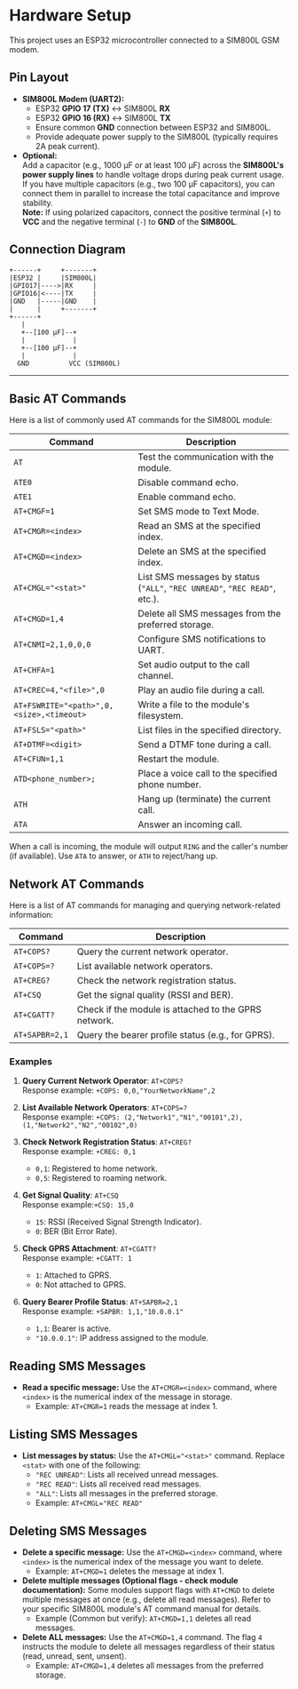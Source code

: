 # Hardware Setup

This project uses an ESP32 microcontroller connected to a SIM800L GSM modem.

## Pin Layout

- **SIM800L Modem (UART2):**
  - ESP32 **GPIO 17 (TX)** <-> SIM800L **RX**
  - ESP32 **GPIO 16 (RX)** <-> SIM800L **TX**
  - Ensure common **GND** connection between ESP32 and SIM800L.
  - Provide adequate power supply to the SIM800L (typically requires 2A peak current).
- **Optional:**  
    Add a capacitor (e.g., 1000 µF or at least 100 µF) across the **SIM800L's power supply lines** to handle voltage drops during peak current usage.  
    If you have multiple capacitors (e.g., two 100 µF capacitors), you can connect them in parallel to increase the total capacitance and improve stability.  
    **Note:** If using polarized capacitors, connect the positive terminal (`+`) to **VCC** and the negative terminal (`-`) to **GND** of the **SIM800L**.

## Connection Diagram

```ascii
+------+     +-------+
|ESP32 |     |SIM800L|
|GPIO17|---->|RX     |
|GPIO16|<----|TX     |
|GND   |-----|GND    |
|      |     +-------+
+------+
   |
   +--[100 µF]--+
   |            |
   +--[100 µF]--+
   |            |
  GND          VCC (SIM800L)
```

---

## Basic AT Commands

Here is a list of commonly used AT commands for the SIM800L module:

| Command               | Description                                                                 |
|-----------------------|-----------------------------------------------------------------------------|
| `AT`                  | Test the communication with the module.                                     |
| `ATE0`                | Disable command echo.                                                       |
| `ATE1`                | Enable command echo.                                                        |
| `AT+CMGF=1`           | Set SMS mode to Text Mode.                                                  |
| `AT+CMGR=<index>`     | Read an SMS at the specified index.                                         |
| `AT+CMGD=<index>`     | Delete an SMS at the specified index.                                       |
| `AT+CMGL="<stat>"`    | List SMS messages by status (`"ALL"`, `"REC UNREAD"`, `"REC READ"`, etc.).  |
| `AT+CMGD=1,4`         | Delete all SMS messages from the preferred storage.                         |
| `AT+CNMI=2,1,0,0,0`   | Configure SMS notifications to UART.                                        |
| `AT+CHFA=1`           | Set audio output to the call channel.                                       |
| `AT+CREC=4,"<file>",0`| Play an audio file during a call.                                           |
| `AT+FSWRITE="<path>",0,<size>,<timeout>` | Write a file to the module's filesystem.                 |
| `AT+FSLS="<path>"`    | List files in the specified directory.                                      |
| `AT+DTMF=<digit>`     | Send a DTMF tone during a call.                                             |
| `AT+CFUN=1,1`         | Restart the module.                                                         |
| `ATD<phone_number>;`  | Place a voice call to the specified phone number.                           |
| `ATH`                 | Hang up (terminate) the current call.                                       |
| `ATA`                 | Answer an incoming call.                                                    |

When a call is incoming, the module will output `RING` and the caller's number (if available). Use `ATA` to answer, or `ATH` to reject/hang up.

## Network AT Commands

Here is a list of AT commands for managing and querying network-related information:

| Command               | Description                                                                 |
|-----------------------|-----------------------------------------------------------------------------|
| `AT+COPS?`           | Query the current network operator.                                         |
| `AT+COPS=?`          | List available network operators.                                           |
| `AT+CREG?`           | Check the network registration status.                                      |
| `AT+CSQ`             | Get the signal quality (RSSI and BER).                                      |
| `AT+CGATT?`          | Check if the module is attached to the GPRS network.                        |
| `AT+SAPBR=2,1`       | Query the bearer profile status (e.g., for GPRS).                           |

### Examples

1. **Query Current Network Operator**: `AT+COPS?`  
   Response example: `+COPS: 0,0,"YourNetworkName",2`

2. **List Available Network Operators**: `AT+COPS=?`  
   Response example: `+COPS: (2,"Network1","N1","00101",2),(1,"Network2","N2","00102",0)`

3. **Check Network Registration Status**: `AT+CREG?`  
   Response example: `+CREG: 0,1`
   - `0,1`: Registered to home network.
   - `0,5`: Registered to roaming network.

4. **Get Signal Quality**: `AT+CSQ`  
   Response example:`+CSQ: 15,0`
   - `15`: RSSI (Received Signal Strength Indicator).
   - `0`: BER (Bit Error Rate).

5. **Check GPRS Attachment**: `AT+CGATT?`  
   Response example: `+CGATT: 1`  
   - `1`: Attached to GPRS.
   - `0`: Not attached to GPRS.

6. **Query Bearer Profile Status**: `AT+SAPBR=2,1`  
   Response example: `+SAPBR: 1,1,"10.0.0.1"`  
   - `1,1`: Bearer is active.
   - `"10.0.0.1"`: IP address assigned to the module.

## Reading SMS Messages

- **Read a specific message:** Use the `AT+CMGR=<index>` command, where `<index>` is the numerical index of the message in storage.
  - Example: `AT+CMGR=1` reads the message at index 1.

## Listing SMS Messages

- **List messages by status:** Use the `AT+CMGL="<stat>"` command. Replace `<stat>` with one of the following:
  - `"REC UNREAD"`: Lists all received unread messages.
  - `"REC READ"`: Lists all received read messages.
  - `"ALL"`: Lists all messages in the preferred storage.
  - Example: `AT+CMGL="REC READ"`

## Deleting SMS Messages

- **Delete a specific message:** Use the `AT+CMGD=<index>` command, where `<index>` is the numerical index of the message you want to delete.
  - Example: `AT+CMGD=1` deletes the message at index 1.
- **Delete multiple messages (Optional flags - check module documentation):** Some modules support flags with `AT+CMGD` to delete multiple messages at once (e.g., delete all read messages). Refer to your specific SIM800L module's AT command manual for details.
  - Example (Common but verify): `AT+CMGD=1,1` deletes all read messages.
- **Delete ALL messages:** Use the `AT+CMGD=1,4` command. The flag `4` instructs the module to delete all messages regardless of their status (read, unread, sent, unsent).
  - Example: `AT+CMGD=1,4` deletes all messages from the preferred storage.
